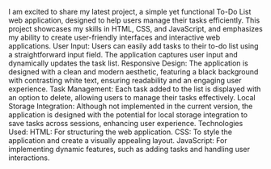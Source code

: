 I am excited to share my latest project, a simple yet functional To-Do List web application, designed to help users manage their tasks efficiently. This project showcases my skills in HTML, CSS, and JavaScript, and emphasizes my ability to create user-friendly interfaces and interactive web applications.
User Input: Users can easily add tasks to their to-do list using a straightforward input field. The application captures user input and dynamically updates the task list.
Responsive Design: The application is designed with a clean and modern aesthetic, featuring a black background with contrasting white text, ensuring readability and an engaging user experience.
Task Management: Each task added to the list is displayed with an option to delete, allowing users to manage their tasks effectively.
Local Storage Integration: Although not implemented in the current version, the application is designed with the potential for local storage integration to save tasks across sessions, enhancing user experience.
Technologies Used:
HTML: For structuring the web application.
CSS: To style the application and create a visually appealing layout.
JavaScript​: For implementing dynamic features, such as adding tasks and handling user interactions.
